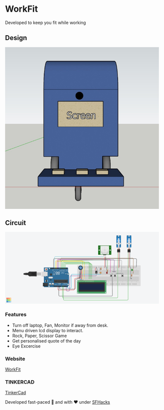 # WorkFit
Developed to keep you fit while working

## Design
<img src ="https://raw.githubusercontent.com/govindgoel/WorkFit/main/design_1.jpeg">

## Circuit
<img src="https://raw.githubusercontent.com/govindgoel/WorkFit/main/circuit.png">

### Features
<ul>
  <li>
  Turn off laptop, Fan, Monitor if away from desk.
  </li>
  <li>
    Menu driven lcd display to interact.
  </li>
  <li>
    Rock, Paper, Scissor Game
  </li>
  <li>
    Get personalised quote of the day
  </li>
  <li>
    Eye Excercise
  </li>
  </ul>
  
### Website
<a href="http://workfit.space">WorkFit</a> 

### TINKERCAD
<a href="https://www.tinkercad.com/things/bmAJU0XwZZj-workfit">TinkerCad</a>

Developed fast-paced 🚀 and with ❤️ under <a href="https://sfhacks.io">SFHacks</a>
